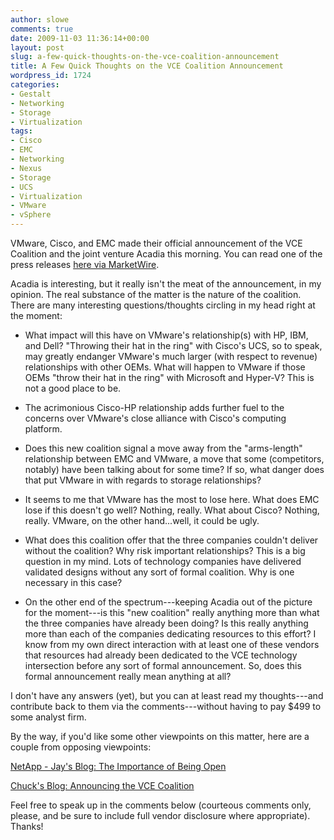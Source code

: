 ```yaml
---
author: slowe
comments: true
date: 2009-11-03 11:36:14+00:00
layout: post
slug: a-few-quick-thoughts-on-the-vce-coalition-announcement
title: A Few Quick Thoughts on the VCE Coalition Announcement
wordpress_id: 1724
categories:
- Gestalt
- Networking
- Storage
- Virtualization
tags:
- Cisco
- EMC
- Networking
- Nexus
- Storage
- UCS
- Virtualization
- VMware
- vSphere
---
```


VMware, Cisco, and EMC made their official announcement of the VCE Coalition and the joint venture Acadia this morning. You can read one of the press releases [here via MarketWire](http://www.marketwire.com/press-release/Cisco-NASDAQ-CSCO-1069957.html).

Acadia is interesting, but it really isn't the meat of the announcement, in my opinion. The real substance of the matter is the nature of the coalition. There are many interesting questions/thoughts circling in my head right at the moment:

* What impact will this have on VMware's relationship(s) with HP, IBM, and Dell? "Throwing their hat in the ring" with Cisco's UCS, so to speak, may greatly endanger VMware's much larger (with respect to revenue) relationships with other OEMs. What will happen to VMware if those OEMs "throw their hat in the ring" with Microsoft and Hyper-V? This is not a good place to be.

* The acrimonious Cisco-HP relationship adds further fuel to the concerns over VMware's close alliance with Cisco's computing platform.

* Does this new coalition signal a move away from the "arms-length" relationship between EMC and VMware, a move that some (competitors, notably) have been talking about for some time? If so, what danger does that put VMware in with regards to storage relationships?

* It seems to me that VMware has the most to lose here. What does EMC lose if this doesn't go well? Nothing, really. What about Cisco? Nothing, really. VMware, on the other hand...well, it could be ugly.

* What does this coalition offer that the three companies couldn't deliver without the coalition? Why risk important relationships? This is a big question in my mind. Lots of technology companies have delivered validated designs without any sort of formal coalition. Why is one necessary in this case?

* On the other end of the spectrum---keeping Acadia out of the picture for the moment---is this "new coalition" really anything more than what the three companies have already been doing? Is this really anything more than each of the companies dedicating resources to this effort? I know from my own direct interaction with at least one of these vendors that resources had already been dedicated to the VCE technology intersection before any sort of formal announcement. So, does this formal announcement really mean anything at all?

I don't have any answers (yet), but you can at least read my thoughts---and contribute back to them via the comments---without having to pay $499 to some analyst firm.

By the way, if you'd like some other viewpoints on this matter, here are a couple from opposing viewpoints:

[NetApp - Jay's Blog: The Importance of Being Open](http://blogs.netapp.com/jay/2009/11/the-importance-of-being-open.html)  

[Chuck's Blog: Announcing the VCE Coalition](http://chucksblog.emc.com/chucks_blog/2009/11/announcing-the-vce-coalition.html)

Feel free to speak up in the comments below (courteous comments only, please, and be sure to include full vendor disclosure where appropriate). Thanks!
